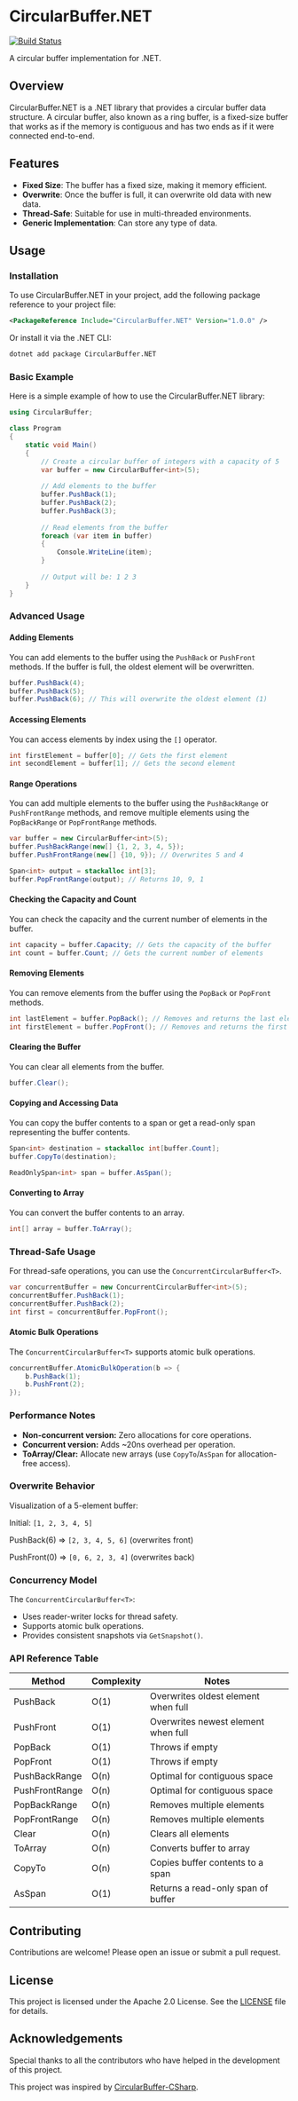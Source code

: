 # CircularBuffer.NET

[![Build Status](https://github.com/kenny-gordon/CircularBuffer.NET/actions/workflows/dotnet.yml/badge.svg?branch=master)](https://github.com/kenny-gordon/CircularBuffer.NET/actions/workflows/dotnet.yml)

A circular buffer implementation for .NET.

## Overview
CircularBuffer.NET is a .NET library that provides a circular buffer data structure. A circular buffer, also known as a ring buffer, is a fixed-size buffer that works as if the memory is contiguous and has two ends as if it were connected end-to-end.

## Features
- **Fixed Size**: The buffer has a fixed size, making it memory efficient.
- **Overwrite**: Once the buffer is full, it can overwrite old data with new data.
- **Thread-Safe**: Suitable for use in multi-threaded environments.
- **Generic Implementation**: Can store any type of data.

## Usage

### Installation
To use CircularBuffer.NET in your project, add the following package reference to your project file:

```xml
<PackageReference Include="CircularBuffer.NET" Version="1.0.0" />
```

Or install it via the .NET CLI:

```sh
dotnet add package CircularBuffer.NET
```

### Basic Example
Here is a simple example of how to use the CircularBuffer.NET library:

```csharp
using CircularBuffer;

class Program
{
    static void Main()
    {
        // Create a circular buffer of integers with a capacity of 5
        var buffer = new CircularBuffer<int>(5);
        
        // Add elements to the buffer
        buffer.PushBack(1);
        buffer.PushBack(2);
        buffer.PushBack(3);
        
        // Read elements from the buffer
        foreach (var item in buffer)
        {
            Console.WriteLine(item);
        }
        
        // Output will be: 1 2 3
    }
}
```

### Advanced Usage

#### Adding Elements
You can add elements to the buffer using the `PushBack` or `PushFront` methods. If the buffer is full, the oldest element will be overwritten.

```csharp
buffer.PushBack(4);
buffer.PushBack(5);
buffer.PushBack(6); // This will overwrite the oldest element (1)
```

#### Accessing Elements
You can access elements by index using the `[]` operator.

```csharp
int firstElement = buffer[0]; // Gets the first element
int secondElement = buffer[1]; // Gets the second element
```

#### Range Operations
You can add multiple elements to the buffer using the `PushBackRange` or `PushFrontRange` methods, and remove multiple elements using the `PopBackRange` or `PopFrontRange` methods.

```csharp
var buffer = new CircularBuffer<int>(5);
buffer.PushBackRange(new[] {1, 2, 3, 4, 5});
buffer.PushFrontRange(new[] {10, 9}); // Overwrites 5 and 4

Span<int> output = stackalloc int[3];
buffer.PopFrontRange(output); // Returns 10, 9, 1
```

#### Checking the Capacity and Count
You can check the capacity and the current number of elements in the buffer.

```csharp
int capacity = buffer.Capacity; // Gets the capacity of the buffer
int count = buffer.Count; // Gets the current number of elements
```

#### Removing Elements
You can remove elements from the buffer using the `PopBack` or `PopFront` methods.

```csharp
int lastElement = buffer.PopBack(); // Removes and returns the last element
int firstElement = buffer.PopFront(); // Removes and returns the first element
```

#### Clearing the Buffer
You can clear all elements from the buffer.

```csharp
buffer.Clear();
```

#### Copying and Accessing Data
You can copy the buffer contents to a span or get a read-only span representing the buffer contents.

```csharp
Span<int> destination = stackalloc int[buffer.Count];
buffer.CopyTo(destination);

ReadOnlySpan<int> span = buffer.AsSpan();
```

#### Converting to Array
You can convert the buffer contents to an array.

```csharp
int[] array = buffer.ToArray();
```

### Thread-Safe Usage
For thread-safe operations, you can use the `ConcurrentCircularBuffer<T>`.

```csharp
var concurrentBuffer = new ConcurrentCircularBuffer<int>(5);
concurrentBuffer.PushBack(1);
concurrentBuffer.PushBack(2);
int first = concurrentBuffer.PopFront();
```

#### Atomic Bulk Operations
The `ConcurrentCircularBuffer<T>` supports atomic bulk operations.

```csharp
concurrentBuffer.AtomicBulkOperation(b => {
    b.PushBack(1);
    b.PushFront(2);
});
```

### Performance Notes
- **Non-concurrent version:** Zero allocations for core operations.
- **Concurrent version:** Adds ~20ns overhead per operation.
- **ToArray/Clear:** Allocate new arrays (use `CopyTo`/`AsSpan` for allocation-free access).

### Overwrite Behavior
Visualization of a 5-element buffer:

Initial: `[1, 2, 3, 4, 5]`

PushBack(6) => `[2, 3, 4, 5, 6]` (overwrites front)

PushFront(0) => `[0, 6, 2, 3, 4]` (overwrites back)

### Concurrency Model
The `ConcurrentCircularBuffer<T>`:
- Uses reader-writer locks for thread safety.
- Supports atomic bulk operations.
- Provides consistent snapshots via `GetSnapshot()`.

### API Reference Table
| Method           | Complexity | Notes                                    |
|------------------|------------|------------------------------------------|
| PushBack         | O(1)       | Overwrites oldest element when full      |
| PushFront        | O(1)       | Overwrites newest element when full      |
| PopBack          | O(1)       | Throws if empty                          |
| PopFront         | O(1)       | Throws if empty                          |
| PushBackRange    | O(n)       | Optimal for contiguous space             |
| PushFrontRange   | O(n)       | Optimal for contiguous space             |
| PopBackRange     | O(n)       | Removes multiple elements                |
| PopFrontRange    | O(n)       | Removes multiple elements                |
| Clear            | O(n)       | Clears all elements                      |
| ToArray          | O(n)       | Converts buffer to array                 |
| CopyTo           | O(n)       | Copies buffer contents to a span         |
| AsSpan           | O(1)       | Returns a read-only span of buffer       |

## Contributing
Contributions are welcome! Please open an issue or submit a pull request.

## License
This project is licensed under the Apache 2.0 License. See the [LICENSE](LICENSE) file for details.

## Acknowledgements
Special thanks to all the contributors who have helped in the development of this project.

This project was inspired by [CircularBuffer-CSharp](https://github.com/joaoportela/CircularBuffer-CSharp).
